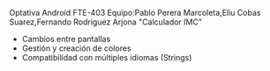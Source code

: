 Optativa Android FTE-403
Equipo:Pablo Perera Marcoleta,Eliu Cobas Suarez,Fernando Rodriguez Arjona
"Calculador IMC"
- Cambios entre pantallas
- Gestión y creación de colores
- Compatibilidad con múltiples idiomas (Strings)
